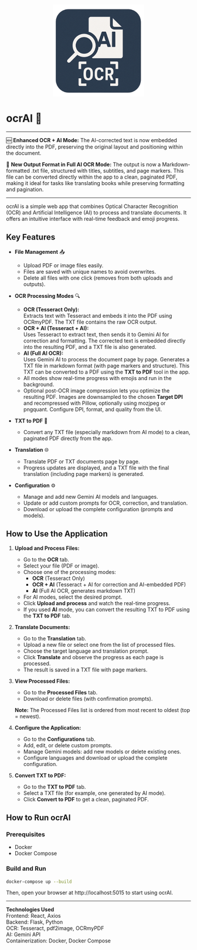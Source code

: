 <div align="center">
  <img src="/backend/static/logo.png" alt="ocrAI Logo" width="250">
</div>

# ocrAI 🤖

---

🆕 **Enhanced OCR + AI Mode:**
The AI-corrected text is now embedded directly into the PDF, preserving the original layout and positioning within the document.

📄 **New Output Format in Full AI OCR Mode:**
The output is now a Markdown-formatted .txt file, structured with titles, subtitles, and page markers.
This file can be converted directly within the app to a clean, paginated PDF, making it ideal for tasks like translating books while preserving formatting and pagination.

---

ocrAI is a simple web app that combines Optical Character Recognition (OCR) and Artificial Intelligence (AI) to process and translate documents. It offers an intuitive interface with real-time feedback and emoji progress.

## Key Features

- **File Management** 📤  
  - Upload PDF or image files easily.
  - Files are saved with unique names to avoid overwrites.
  - Delete all files with one click (removes from both uploads and outputs).

- **OCR Processing Modes** 🔍
  - **OCR (Tesseract Only):**  
    Extracts text with Tesseract and embeds it into the PDF using OCRmyPDF. The TXT file contains the raw OCR output.
  - **OCR + AI (Tesseract + AI):**  
    Uses Tesseract to extract text, then sends it to Gemini AI for correction and formatting. The corrected text is embedded directly into the resulting PDF, and a TXT file is also generated.
  - **AI (Full AI OCR):**  
    Uses Gemini AI to process the document page by page. Generates a TXT file in markdown format (with page markers and structure). This TXT can be converted to a PDF using the **TXT to PDF** tool in the app.
  - All modes show real-time progress with emojis and run in the background.
  - Optional post-OCR image compression lets you optimize the resulting PDF.
    Images are downsampled to the chosen **Target DPI** and recompressed with
    Pillow, optionally using mozjpeg or pngquant. Configure DPI, format, and
    quality from the UI.

- **TXT to PDF** 📝  
  - Convert any TXT file (especially markdown from AI mode) to a clean, paginated PDF directly from the app.

- **Translation** 🌐  
  - Translate PDF or TXT documents page by page.
  - Progress updates are displayed, and a TXT file with the final translation (including page markers) is generated.

- **Configuration** ⚙️  
  - Manage and add new Gemini AI models and languages.
  - Update or add custom prompts for OCR, correction, and translation.
  - Download or upload the complete configuration (prompts and models).

## How to Use the Application

1. **Upload and Process Files:**
   - Go to the **OCR** tab.
   - Select your file (PDF or image).
   - Choose one of the processing modes:
     - **OCR** (Tesseract Only)
     - **OCR + AI** (Tesseract + AI for correction and AI-embedded PDF)
     - **AI** (Full AI OCR, generates markdown TXT)
   - For AI modes, select the desired prompt.
   - Click **Upload and process** and watch the real-time progress.
   - If you used **AI** mode, you can convert the resulting TXT to PDF using the **TXT to PDF** tab.

2. **Translate Documents:**
   - Go to the **Translation** tab.
   - Upload a new file or select one from the list of processed files.
   - Choose the target language and translation prompt.
   - Click **Translate** and observe the progress as each page is processed.
   - The result is saved in a TXT file with page markers.

3. **View Processed Files:**
   - Go to the **Processed Files** tab.
   - Download or delete files (with confirmation prompts).

   **Note:** The Processed Files list is ordered from most recent to oldest (top = newest).

4. **Configure the Application:**
   - Go to the **Configurations** tab.
   - Add, edit, or delete custom prompts.
   - Manage Gemini models: add new models or delete existing ones.
   - Configure languages and download or upload the complete configuration.

5. **Convert TXT to PDF:**
   - Go to the **TXT to PDF** tab.
   - Select a TXT file (for example, one generated by AI mode).
   - Click **Convert to PDF** to get a clean, paginated PDF.

## How to Run ocrAI

### Prerequisites
- Docker
- Docker Compose

### Build and Run

```bash
docker-compose up --build
```

Then, open your browser at http://localhost:5015 to start using ocrAI.

---

**Technologies Used**  
Frontend: React, Axios  
Backend: Flask, Python  
OCR: Tesseract, pdf2image, OCRmyPDF  
AI: Gemini API  
Containerization: Docker, Docker Compose
